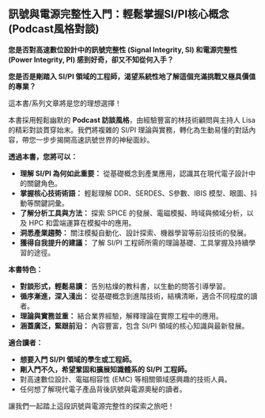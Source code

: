 訊號與電源完整性入門：輕鬆掌握SI/PI核心概念 (Podcast風格對談)
---
**您是否對高速數位設計中的訊號完整性 (Signal Integrity, SI) 和電源完整性 (Power Integrity, PI) 感到好奇，卻又不知從何入手？**

**您是否是剛踏入 SI/PI 領域的工程師，渴望系統性地了解這個充滿挑戰又極具價值的專業？**

這本書/系列文章將是您的理想選擇！

本書採用輕鬆幽默的 **Podcast 訪談風格**，由經驗豐富的林技術顧問與主持人 Lisa 的精彩對談貫穿始末。我們將複雜的 SI/PI 理論與實務，轉化為生動易懂的對話內容，帶您一步步揭開高速訊號世界的神秘面紗。

**透過本書，您將可以：**

*   **理解 SI/PI 為何如此重要：** 從基礎概念到產業應用，認識其在現代電子設計中的關鍵角色。
*   **掌握核心技術術語：** 輕鬆理解 DDR、SERDES、S參數、IBIS 模型、眼圖、抖動等關鍵詞彙。
*   **了解分析工具與方法：** 探索 SPICE 的發展、電磁模擬、時域與頻域分析，以及 HPC 和雲端運算在模擬中的應用。
*   **洞悉產業趨勢：** 關注模擬自動化、設計探索、機器學習等前沿技術的發展。
*   **獲得自我提升的建議：** 了解 SI/PI 工程師所需的理論基礎、工具掌握及持續學習的途徑。

**本書特色：**

*   **對談形式，輕鬆易讀：** 告別枯燥的教科書，以生動的問答引導學習。
*   **循序漸進，深入淺出：** 從基礎概念到進階技術，結構清晰，適合不同程度的讀者。
*   **理論與實務並重：** 結合業界經驗，解釋理論在實際工程中的應用。
*   **涵蓋廣泛，緊跟前沿：** 內容豐富，包含 SI/PI 領域的核心知識與最新發展。

**適合讀者：**

*   **想要入門 SI/PI 領域的學生或工程師。**
*   **剛入門不久，希望鞏固和擴展知識體系的 SI/PI 工程師。**
*   對高速數位設計、電磁相容性 (EMC) 等相關領域感興趣的技術人員。
*   任何想了解現代電子產品背後訊號與電源奧秘的讀者。

讓我們一起踏上這段訊號與電源完整性的探索之旅吧！